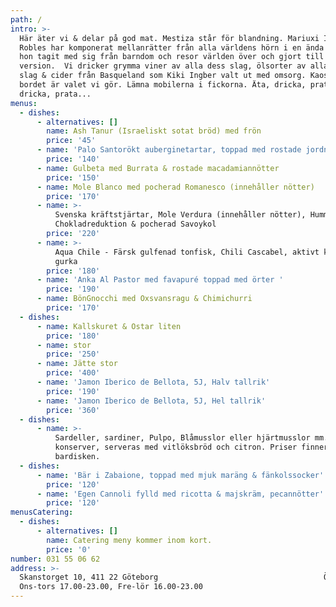 ```yaml
---
path: /
intro: >-
  Här äter vi & delar på god mat. Mestiza står för blandning. Mariuxi Ingber
  Robles har komponerat mellanrätter från alla världens hörn i en ända röra som
  hon tagit med sig från barndom och resor världen över och gjort till sin egna
  version.  Vi dricker grymma viner av alla dess slag, ölsorter av alla dess
  slag & cider från Basqueland som Kiki Ingber valt ut med omsorg. Kaos på
  bordet är valet vi gör. Lämna mobilerna i fickorna. Äta, dricka, prata, äta
  dricka, prata...
menus:
  - dishes:
      - alternatives: []
        name: Ash Tanur (Israeliskt sotat bröd) med frön
        price: '45'
      - name: 'Palo Santorökt auberginetartar, toppad med rostade jordnötter'
        price: '140'
      - name: Gulbeta med Burrata & rostade macadamiannötter
        price: '150'
      - name: Mole Blanco med pocherad Romanesco (innehåller nötter)
        price: '170'
      - name: >-
          Svenska kräftstjärtar, Mole Verdura (innehåller nötter), Hummer och
          Chokladreduktion & pocherad Savoykol
        price: '220'
      - name: >-
          Aqua Chile - Färsk gulfenad tonfisk, Chili Cascabel, aktivt kol &
          gurka
        price: '180'
      - name: 'Anka Al Pastor med favapuré toppad med örter '
        price: '190'
      - name: BönGnocchi med Oxsvansragu & Chimichurri
        price: '170'
  - dishes:
      - name: Kallskuret & Ostar liten
        price: '180'
      - name: stor
        price: '250'
      - name: Jätte stor
        price: '400'
      - name: 'Jamon Iberico de Bellota, 5J, Halv tallrik'
        price: '190'
      - name: 'Jamon Iberico de Bellota, 5J, Hel tallrik'
        price: '360'
  - dishes:
      - name: >-
          Sardeller, sardiner, Pulpo, Blåmusslor eller hjärtmusslor mm. i
          konserver, serveras med vitlöksbröd och citron. Priser finner ni på
          bardisken.
  - dishes:
      - name: 'Bär i Zabaione, toppad med mjuk maräng & fänkolssocker'
        price: '120'
      - name: 'Egen Cannoli fylld med ricotta & majskräm, pecannötter'
        price: '120'
menusCatering:
  - dishes:
      - alternatives: []
        name: Catering meny kommer inom kort.
        price: '0'
number: 031 55 06 62
address: >-
  Skanstorget 10, 411 22 Göteborg                                     Öppet:
  Ons-tors 17.00-23.00, Fre-lör 16.00-23.00
---
```


